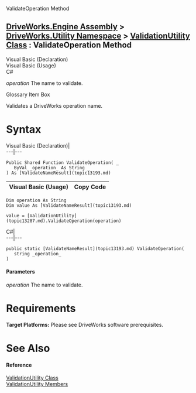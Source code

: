 ValidateOperation Method   
  
[DriveWorks.Engine Assembly](topic2156.md) > [DriveWorks.Utility Namespace](topic13190.md) > [ValidationUtility Class](topic13287.md) : ValidateOperation Method  
---  
  
Visual Basic (Declaration)    
Visual Basic (Usage)    
C# 

_operation_
    The name to validate.

Glossary Item Box

Validates a DriveWorks operation name. 

# Syntax

Visual Basic (Declaration)|   
---|---  
      
    
    Public Shared Function ValidateOperation( _
       ByVal _operation_ As String _
    ) As [ValidateNameResult](topic13193.md)  
  
Visual Basic (Usage)| Copy Code  
---|---  
      
    
    Dim operation As String
    Dim value As [ValidateNameResult](topic13193.md)
     
    value = [ValidationUtility](topic13287.md).ValidateOperation(operation)  
  
C#|   
---|---  
      
    
    public static [ValidateNameResult](topic13193.md) ValidateOperation( 
       string _operation_
    )  
  
#### Parameters

 _operation_
    The name to validate.

# Requirements

**Target Platforms:** Please see DriveWorks software prerequisites.

# See Also

#### Reference

[ValidationUtility Class](topic13287.md)   
[ValidationUtility Members](topic13288.md)


